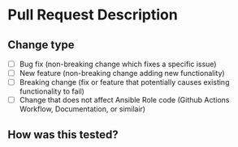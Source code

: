# Pull Request Description
<!---
Add pull request summary + related issue here.
--->

## Change type
- [ ] Bug fix (non-breaking change which fixes a specific issue)
- [ ] New feature (non-breaking change adding new functionality)
- [ ] Breaking change (fix or feature that potentially causes existing functionality to fail)
- [ ] Change that does not affect Ansible Role code (Github Actions Workflow, Documentation, or similair)

## How was this tested?
<!---
Describe the tests that you ran to verify your changes.
--->
